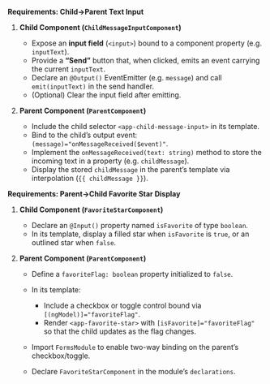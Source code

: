**Requirements: Child→Parent Text Input**

1. **Child Component (`ChildMessageInputComponent`)**

   * Expose an **input field** (`<input>`) bound to a component property (e.g. `inputText`).
   * Provide a **“Send”** button that, when clicked, emits an event carrying the current `inputText`.
   * Declare an `@Output()` EventEmitter<string> (e.g. `message`) and call `emit(inputText)` in the send handler.
   * (Optional) Clear the input field after emitting.

2. **Parent Component (`ParentComponent`)**

   * Include the child selector `<app-child-message-input>` in its template.
   * Bind to the child’s output event: `(message)="onMessageReceived($event)"`.
   * Implement the `onMessageReceived(text: string)` method to store the incoming text in a property (e.g. `childMessage`).
   * Display the stored `childMessage` in the parent’s template via interpolation (`{{ childMessage }}`).



**Requirements: Parent→Child Favorite Star Display**

1. **Child Component (`FavoriteStarComponent`)**

   * Declare an `@Input()` property named `isFavorite` of type `boolean`.
   * In its template, display a filled star when `isFavorite` is `true`, or an outlined star when `false`.

2. **Parent Component (`ParentComponent`)**

   * Define a `favoriteFlag: boolean` property initialized to `false`.
   * In its template:

     * Include a checkbox or toggle control bound via `[(ngModel)]="favoriteFlag"`.
     * Render `<app-favorite-star>` with `[isFavorite]="favoriteFlag"` so that the child updates as the flag changes.


   * Import `FormsModule` to enable two-way binding on the parent’s checkbox/toggle.
   * Declare `FavoriteStarComponent` in the module’s `declarations`.

